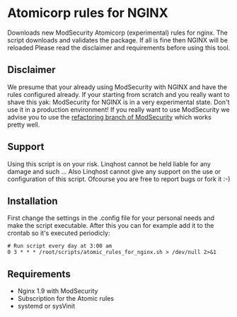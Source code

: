# Atomicorp rules for NGINX

Downloads new ModSecurity Atomicorp (experimental) rules for nginx. The script downloads and validates the package. If all is fine then NGINX will be reloaded
Please read the disclaimer and requirements before using this tool.

## Disclaimer
We presume that your already using ModSecurity with NGINX and have the rules configured already. If your starting from scratch and you really
want to shave this yak: ModSecurity for NGINX is in a very experimental state. Don't use it in a production environment! If you really want to use ModSecurity we
advise you to use the [refactoring branch of ModSecurity](https://github.com/SpiderLabs/ModSecurity/tree/nginx_refactoring) which works pretty well.

## Support
Using this script is on your risk. Linqhost cannot be held liable for any damage and such ... Also Linqhost cannot give any support on the use or configuration of this script. Ofcourse you are free to report bugs or fork it :-)

## Installation
First change the settings in the .config file for your personal needs and make the script executable. After this you can for example add it to the crontab so it's executed periodicly:
```
# Run script every day at 3:00 am
0 3 * * * /root/scripts/atomic_rules_for_nginx.sh > /dev/null 2>&1
```

## Requirements
* Nginx 1.9 with ModSecurity
* Subscription for the Atomic rules
* systemd or sysVinit